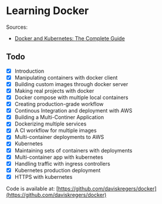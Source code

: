 # Learning Docker

Sources:
- [Docker and Kubernetes: The Complete Guide](https://www.udemy.com/docker-and-kubernetes-the-complete-guide/?xref=E0Aed11STH4LPUQvCz0GJFABTmM=)

## Todo
- [x] Introduction
- [x] Manipulating containers with docker client
- [x] Building custom images through docker server
- [x] Making real projects with docker
- [x] Docker compose with multiple local containers
- [x] Creating production-grade workflow
- [x] Continous Integration and deployment with AWS
- [x] Building a Multi-Continer Application
- [x] Dockerizing multiple services
- [x] A CI workflow for multiple images
- [x] Multi-container deployments to AWS
- [x] Kubernetes
- [x] Maintaining sets of containers with deployments
- [x] Multi-container app with kubernetes
- [x] Handling traffic with ingress controllers
- [x] Kubernetes production deployment
- [x] HTTPS with kubernetes

Code is available at: [https://github.com/daviskregers/docker](https://github.com/daviskregers/docker)